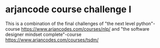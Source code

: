 # arjancode course challenge I

This is a combination of the final challenges of "the next level python"-course https://www.arjancodes.com/courses/nlp/ and "the software designer mindset complete"-course https://www.arjancodes.com/courses/tsdm/

